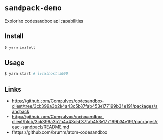 # `sandpack-demo`

Exploring codesandbox api capabilities

## Install

```sh
$ yarn install
```

## Usage

```sh
$ yarn start # localhost:3000
```

## Links

- https://github.com/CompuIves/codesandbox-client/tree/3cb399a3b2b4a43c5b37fab453e177199b34e191/packages/sandpack
- https://github.com/CompuIves/codesandbox-client/blob/3cb399a3b2b4a43c5b37fab453e177199b34e191/packages/react-sandpack/README.md
- fhttps://github.com/brumm/atom-codesandbox
